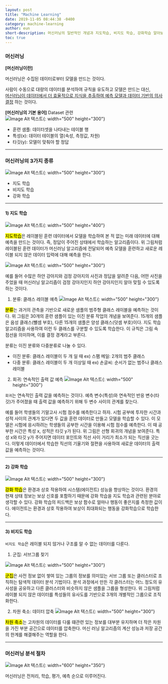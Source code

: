 ```yaml
---
layout: post
title: "Machine Learning"
date: 2019-11-05 08:44:38 -0400
category: machine-learning
author: eun
short-description: 머신러닝의 일반적인 개념과 지도학습, 비지도 학습, 강화학습 알아보기
toc: true
---
```

### 머신러닝
<b>[머신러닝이란]</b>

머신러닝은 수집된 데이터로부터 모델을 만드는 것이다. 

사람이 수동으로 대량의 데이터를 분석하여 규칙을 유도하고 모델은 만드는 대신, <br>
<u>머신러닝이 데이터에서 더 효율적으로 지식을 추출하여 예측 모델과 데이터 기반의 의사 결정</u>
하는 것이다.

<b>[머신러닝의 기본 용어]</b> Dataset 관련
<br>
![Image Alt 텍스트](/assets/images/ml00_01.png){: width="500" height="300"}
<ul>
  <li>훈련 샘플: 데이터셋을 나타내는 테이블 행</li>
  <li>특성(x): 데이터 테이블의 열(속성, 측정값, 차원)</li>
  <li>타깃(y): 모델이 맞춰야 할 정답</li>
</ul>

<hr>

### 머신러닝의 3가지 종류
![Image Alt 텍스트](/assets/images/ml00_02.png){: width="500" height="300"}
<ul>
  <li>지도 학습</li>
  <li>비지도 학습</li>
  <li>강화 학습</li>
</ul>

<hr>

#### 1) 지도 학습 

![Image Alt 텍스트](/assets/images/ml00_03.png){: width="500" height="400"}

<mark>지도학습</mark>은 레이블된 훈련 데이터에서 모델을 학습하여 본 적 없는 미래 데이터에 대해 예측을 만드는 것이다. 즉, 정답이 주어진 상태에서 학습하는 알고리즘이다. 위 그림처럼 레이블된 훈련 데이터가
머신러닝 알고리즘에 전달되어 예측 모델을 훈련하고 새로운 레이블 되지 않은 데이터 입력에 대해
예측을 한다.

![Image Alt 텍스트](/assets/images/ml00_04.png){: width="500" height="300"}

예를 들어 수많은 하얀 강아지와 검정 강아지의 사진과 정답을 알려준 다음,
어떤 사진을 주었을 때 머신러닝 알고리즘이 검정 강아지인지 하얀 강아지인지
알아 맞힐 수 있도록 하는 것이다.

1) 분류: 클래스 레이블 예측
![Image Alt 텍스트](/assets/images/ml00_05.png){: width="500" height="300"}

<mark>분류</mark>는 과거의 관측을 기반으로 새로운 샘플의 범주형 클래스 레이블을 예측하는 것이다.
위 그림은 30개의 훈련 샘플이 있는 이진 분류 작업의 개념을 보여준다. 15개의 샘플은 음성 클래스(뺄셈 부호),
다른 15개의 샘플은 양성 클래스(덧셈 부호)이다. 지도 학습 알고리즘을 사용하여 이런 두 클래스를 구분할 수 있도록 학습한다.
이 규칙은 그림 속 점선을 의미하며, 이를 결정 경계라고 부른다.

분류는 이진 분류와 다중분류로 나눌 수 있다.
<ul>
  <li>이진 분류: 클래스 레이블이 두 개 일 때 ex) 스팸 메일: 2개의 범주 클래스</li>
  <li>다중 분류: 클래스 레이블이 두 개 이상일 때 ex) 손글씨: 순서가 없는 범주나 클래스 레이블</li>
</ul>

2) 회귀: 연속적인 출력 값 예측
![Image Alt 텍스트](/assets/images/ml00_06.png){: width="500" height="300"}

`회귀`는 연속적인 출력 값을 예측하는 것이다. 예측 변수(특성)와 연속적인 반응 변수(타깃)가 주어졌을 때
출력 값을 예측하기 위해 두 변수 사이의 관계를 찾는다. 

예를 들어 학생들의 기말고사 시험 점수를 예측한다고 하자. 시험 공부에 투자한 시간과 성적 사이의 관계가 있다면 두 값을 훈련 데이터로 만들고
모델을 학습할 수 있다. 이 모델은 시험에 응시하려는 학생들의 공부한 시간을 이용해 시험 점수를 예측한다. 이 때 공부한 시간은 특성 x, 성적은 타깃 y가 된다.
위 그림은 선형 회귀의 개념을 보여준다. 특성 x와 타깃 y가 주어지면 데이터 포인트와 직선 사이 거리가 최소가 되는 직선을 긋는다. 이렇게 데이터에서 학습한
직선의 기울기와 절편을 사용하여 새로운 데이터의 출력값을 예측하는 것이다.

<hr>

#### 2) 강화 학습 
![Image Alt 텍스트](/assets/images/ml00_07.png){: width="500" height="300"}

<mark>강화 학습</mark>은 환경과 상호 작용하여 시스템(에이전트) 성능을 향상하는 것이다. 환경의 현재 상태 정보는 
보상 신호를 포함하기 때문에 강화 학습을 지도 학습과 관련된 분야로 생각할 수 있다. 강화 학습의 피드백은
보상 함수로 얼마나 행동이 좋은지를 측정한 값이다. 에이전트는 환경과 상호 작용하여 보상이 최대화되는 
행동을 강화학습으로 학습한다.


<hr>

#### 3) 비지도 학습 
`비지도 학습`은 레이블 되지 않거나 구조를 알 수 없는 데이터를 다룬다. 

1) 군집: 서브그룹 찾기

![Image Alt 텍스트](/assets/images/ml00_08.png){: width="500" height="300"}

<mark>군집</mark>은 사전 정보 없이 쌓여 있는 그룹의 정보를 의미있는 서브 그룹 또는 클러스터로 조직하는
탐색적 데이터 분석 기법이다. 분석 과정에서 만든 각 클러스터는 어느 정도의 유사성을 공유하고 다른 클러스터와 
비슷하지 않은 샘플을 그룹을 형성한다. 위 그림처럼 레이블 되지 않은 데이터를 특성들의 유사도를 기반으로 3개의 
개별적인 그룹으로 조직화한다. 

2) 차원 축소: 데이터 압축
![Image Alt 텍스트](/assets/images/ml00_09.png){: width="500" height="300"}

<mark>차원 축소</mark>는 고차원의 데이터를 다룰 떄관련 있는 정보를 대부분 유지하며 더 작은 차원을 가진 부분 공간으로 데이터를 압축한다. 
머신 러닝 알고리즘의 계산 성능과 저장 공간의 한계를 해결해주는 역할을 한다. 

<hr>

### 머신러닝 분석 절차
![Image Alt 텍스트](/assets/images/ml00_10.png){: width="600" height="350"}

머신러닝은 전처리, 학습, 평가, 예측 순으로 이루어진다. 